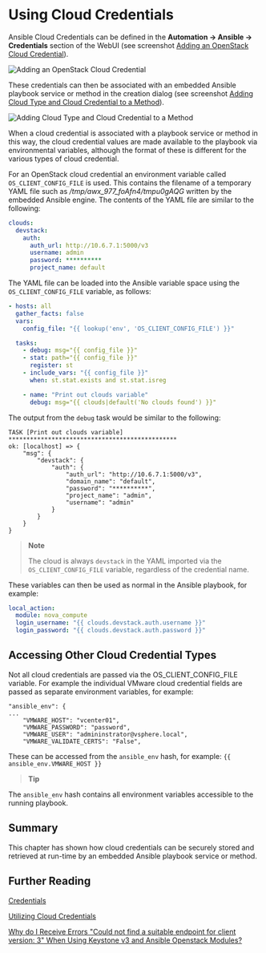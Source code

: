 # Using Cloud Credentials

Ansible Cloud Credentials can be defined in the **Automation -> Ansible -> Credentials** section of the WebUI (see screenshot [Adding an OpenStack Cloud Credential](#i1)).

![Adding an OpenStack Cloud Credential](images/screenshot1.png)

These credentials can then be associated with an embedded Ansible playbook service or method in the creation dialog (see screenshot [Adding Cloud Type and Cloud Credential to a Method](#i1)).

![Adding Cloud Type and Cloud Credential to a Method](images/screenshot2.png)

When a cloud credential is associated with a playbook service or method in this way, the cloud credential values are made available to the playbook via environmental variables, although the format of these is different for the various types of cloud credential. 

For an OpenStack cloud credential an environment variable called `OS_CLIENT_CONFIG_FILE` is used. This contains the filename of a temporary YAML file such as _/tmp/awx\_977\_foAfn4/tmpu0gAQG_ written by the embedded Ansible engine. The contents of the YAML file are similar to the following:


``` yaml
clouds:
  devstack:
    auth:
      auth_url: http://10.6.7.1:5000/v3
      username: admin
      password: **********
      project_name: default
```

The YAML file can be loaded into the Ansible variable space using the `OS_CLIENT_CONFIG_FILE` variable, as follows:


``` yaml
- hosts: all
  gather_facts: false
  vars:
    config_file: "{{ lookup('env', 'OS_CLIENT_CONFIG_FILE') }}"

  tasks:
    - debug: msg="{{ config_file }}"
    - stat: path="{{ config_file }}"
      register: st
    - include_vars: "{{ config_file }}"
      when: st.stat.exists and st.stat.isreg

    - name: "Print out clouds variable"
      debug: msg="{{ clouds|default('No clouds found') }}"
```

The output from the `debug` task would be similar to the following: 

```
TASK [Print out clouds variable] ***********************************************
ok: [localhost] => {
    "msg": {
        "devstack": {
            "auth": {
                "auth_url": "http://10.6.7.1:5000/v3",
                "domain_name": "default",
                "password": "**********",
                "project_name": "admin",
                "username": "admin"
            }
        }
    }
}
```

> **Note**
> 
> The cloud is always `devstack` in the YAML imported via the `OS_CLIENT_CONFIG_FILE` variable, regardless of the credential name.

These variables can then be used as normal in the Ansible playbook, for example:

``` yaml
local_action:
  module: nova_compute
  login_username: "{{ clouds.devstack.auth.username }}"
  login_password: "{{ clouds.devstack.auth.password }}"
```

## Accessing Other Cloud Credential Types

Not all cloud credentials are passed via the OS\_CLIENT\_CONFIG\_FILE variable. For example the individual VMware cloud credential fields are passed as separate environment variables, for example:

```
"ansible_env": {
...
    "VMWARE_HOST": "vcenter01",
    "VMWARE_PASSWORD": "password",
    "VMWARE_USER": "admininstrator@vsphere.local",
    "VMWARE_VALIDATE_CERTS": "False",
```

These can be accessed from the `ansible_env` hash, for example: `{{ ansible_env.VMWARE_HOST }}`

> **Tip**
> 
> 
> 
The `ansible_env` hash contains all environment variables accessible to the running playbook.

## Summary

This chapter has shown how cloud credentials can be securely stored and retrieved at run-time by an embedded Ansible playbook service or method.

## Further Reading

[Credentials](https://docs.ansible.com/ansible-tower/latest/html/userguide/credentials.html)

[Utilizing Cloud Credentials](https://docs.ansible.com/ansible-tower/latest/html/userguide/job_templates.html#ug-cloudcredentials)

[Why do I Receive Errors "Could not find a suitable endpoint for client version: 3" When Using Keystone v3 and Ansible Openstack Modules?](https://access.redhat.com/solutions/3295781)
